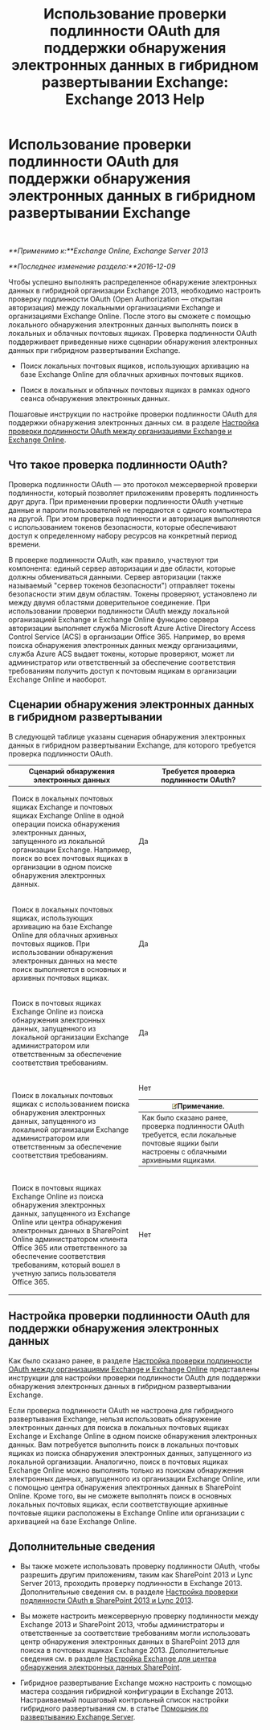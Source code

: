 ﻿---
title: 'Использование проверки подлинности OAuth для поддержки обнаружения электронных данных в гибридном развертывании Exchange: Exchange 2013 Help'
TOCTitle: Использование проверки подлинности OAuth для поддержки обнаружения электронных данных в гибридном развертывании Exchange
ms:assetid: b069f8db-fbe1-4047-ad97-d00172ee6a12
ms:mtpsurl: https://technet.microsoft.com/ru-ru/library/Dn497703(v=EXCHG.150)
ms:contentKeyID: 61292929
ms.date: 04/30/2018
mtps_version: v=EXCHG.150
ms.translationtype: HT
---

# Использование проверки подлинности OAuth для поддержки обнаружения электронных данных в гибридном развертывании Exchange

 

_**Применимо к:**Exchange Online, Exchange Server 2013_

_**Последнее изменение раздела:**2016-12-09_

Чтобы успешно выполнять распределенное обнаружение электронных данных в гибридной организации Exchange 2013, необходимо настроить проверку подлинности OAuth (Open Authorization — открытая авторизация) между локальными организациями Exchange и организациями Exchange Online. После этого вы сможете с помощью локального обнаружения электронных данных выполнять поиск в локальных и облачных почтовых ящиках. Проверка подлинности OAuth поддерживает приведенные ниже сценарии обнаружения электронных данных при гибридном развертывании Exchange.

  - Поиск локальных почтовых ящиков, использующих архивацию на базе Exchange Online для облачных архивных почтовых ящиков.

  - Поиск в локальных и облачных почтовых ящиках в рамках одного сеанса обнаружения электронных данных.

Пошаговые инструкции по настройке проверки подлинности OAuth для поддержки обнаружения электронных данных см. в разделе [Настройка проверки подлинности OAuth между организациями Exchange и Exchange Online](configure-oauth-authentication-between-exchange-and-exchange-online-organizations-exchange-2013-help.md).

## Что такое проверка подлинности OAuth?

Проверка подлинности OAuth — это протокол межсерверной проверки подлинности, который позволяет приложениям проверять подлинность друг друга. При применении проверки подлинности OAuth учетные данные и пароли пользователей не передаются с одного компьютера на другой. При этом проверка подлинности и авторизация выполняются с использованием токенов безопасности, которые обеспечивают доступ к определенному набору ресурсов на конкретный период времени.

В проверке подлинности OAuth, как правило, участвуют три компонента: единый сервер авторизации и две области, которые должны обмениваться данными. Сервер авторизации (также называемый "сервер токенов безопасности") отправляет токены безопасности этим двум областям. Токены проверяют, установлено ли между двумя областями доверительное соединение. При использовании проверки подлинности OAuth между локальной организацией Exchange и Exchange Online функцию сервера авторизации выполняет служба Microsoft Azure Active Directory Access Control Service (ACS) в организации Office 365. Например, во время поиска обнаружения электронных данных между организациями, служба Azure ACS выдает токены, которые проверяют, может ли администратор или ответственный за обеспечение соответствия требованиям получить доступ к почтовым ящикам в организации Exchange Online и наоборот.

## Сценарии обнаружения электронных данных в гибридном развертывании

В следующей таблице указаны сценария обнаружения электронных данных в гибридном развертывании Exchange, для которого требуется проверка подлинности OAuth.


<table>
<colgroup>
<col style="width: 50%" />
<col style="width: 50%" />
</colgroup>
<thead>
<tr class="header">
<th>Сценарий обнаружения электронных данных</th>
<th>Требуется проверка подлинности OAuth?</th>
</tr>
</thead>
<tbody>
<tr class="odd">
<td><p>Поиск в локальных почтовых ящиках Exchange и почтовых ящиках Exchange Online в одной операции поиска обнаружения электронных данных, запущенного из локальной организации Exchange. Например, поиск во всех почтовых ящиках в организации в одном поиске обнаружения электронных данных.</p></td>
<td><p>Да</p></td>
</tr>
<tr class="even">
<td><p>Поиск в локальных почтовых ящиках, использующих архивацию на базе Exchange Online для облачных архивных почтовых ящиков. При использовании обнаружения электронных данных на месте поиск выполняется в основных и архивных почтовых ящиках.</p></td>
<td><p>Да</p></td>
</tr>
<tr class="odd">
<td><p>Поиск в почтовых ящиках Exchange Online из поиска обнаружения электронных данных, запущенного из локальной организации Exchange администратором или ответственным за обеспечение соответствия требованиям.</p></td>
<td><p>Да</p></td>
</tr>
<tr class="even">
<td><p>Поиск в локальных почтовых ящиках с использованием поиска обнаружения электронных данных, запущенного из локальной организации Exchange администратором или ответственным за обеспечение соответствия требованиям.</p></td>
<td><p>Нет</p>
<table>
<thead>
<tr class="header">
<th><img src="images/JJ126620.note(EXCHG.150).gif" title="Примечание" alt="Примечание" />Примечание.</th>
</tr>
</thead>
<tbody>
<tr class="odd">
<td>Как было сказано ранее, проверка подлинности OAuth требуется, если локальные почтовые ящики были настроены с облачными архивными ящиками.</td>
</tr>
</tbody>
</table>

</td>
</tr>
<tr class="odd">
<td><p>Поиск в почтовых ящиках Exchange Online из поиска обнаружения электронных данных, запущенного из Exchange Online или центра обнаружения электронных данных в SharePoint Online администратором клиента Office 365 или ответственного за обеспечение соответствия требованиям, который вошел в учетную запись пользователя Office 365.</p></td>
<td><p>Нет</p></td>
</tr>
</tbody>
</table>


## Настройка проверки подлинности OAuth для поддержки обнаружения электронных данных

Как было сказано ранее, в разделе [Настройка проверки подлинности OAuth между организациями Exchange и Exchange Online](configure-oauth-authentication-between-exchange-and-exchange-online-organizations-exchange-2013-help.md) представлены инструкции для настройки проверки подлинности OAuth для поддержки обнаружения электронных данных в гибридном развертывании Exchange.

Если проверка подлинности OAuth не настроена для гибридного развертывания Exchange, нельзя использовать обнаружение электронных данных для поиска в локальных почтовых ящиках Exchange и Exchange Online в одном поиске обнаружения электронных данных. Вам потребуется выполнить поиск в локальных почтовых ящиках из поиска обнаружения электронных данных, запущенного из локальной организации. Аналогично, поиск в почтовых ящиках Exchange Online можно выполнять только из поискам обнаружения электронных данных, запущенного из организации Exchange Online, или с помощью центра обнаружения электронных данных в SharePoint Online. Кроме того, вы не сможете выполнять поиск в основных локальных почтовых ящиках, если соответствующие архивные почтовые ящики расположены в Exchange Online или организации с архивацией на базе Exchange Online.

## Дополнительные сведения

  - Вы также можете использовать проверку подлинности OAuth, чтобы разрешить другим приложениям, таким как SharePoint 2013 и Lync Server 2013, проходить проверку подлинности в Exchange 2013. Дополнительные сведения см. в разделе [Настройка проверки подлинности OAuth в SharePoint 2013 и Lync 2013](configure-oauth-authentication-with-sharepoint-2013-and-lync-2013-exchange-2013-help.md).

  - Вы можете настроить межсерверную проверку подлинности между Exchange 2013 и SharePoint 2013, чтобы администраторы и ответственные за соответствие требованиям могли использовать центр обнаружения электронных данных в SharePoint 2013 для поиска в почтовых ящиках Exchange 2013. Дополнительные сведения см. в разделе [Настройка Exchange для центра обнаружения электронных данных SharePoint](configure-exchange-for-sharepoint-ediscovery-center-exchange-2013-help.md).

  - Гибридное развертывание Exchange можно настроить с помощью мастера создания гибридной конфигурации в Exchange 2013. Настраиваемый пошаговый контрольный список настройки гибридного развертывания см. в статье [Помощник по развертыванию Exchange Server](https://go.microsoft.com/fwlink/p/?linkid=277105).

